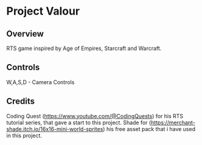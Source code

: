 # Project Valour
 
## Overview
RTS game inspired by Age of Empires, Starcraft and Warcraft. 

## Controls
W,A,S,D - Camera Controls

## Credits
Coding Quest (https://www.youtube.com/@CodingQuests) for his RTS tutorial series, that gave a start to this project.
Shade for (https://merchant-shade.itch.io/16x16-mini-world-sprites) his free asset pack that i have used in this project.
